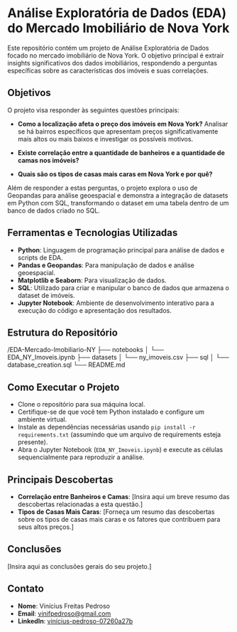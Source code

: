 # Análise Exploratória de Dados (EDA) do Mercado Imobiliário de Nova York

Este repositório contém um projeto de Análise Exploratória de Dados focado no mercado imobiliário de Nova York. O objetivo principal é extrair insights significativos dos dados imobiliários, respondendo a perguntas específicas sobre as características dos imóveis e suas correlações.

## Objetivos

O projeto visa responder às seguintes questões principais:

- **Como a localização afeta o preço dos imóveis em Nova York?**
  Analisar se há bairros específicos que apresentam preços significativamente mais altos ou mais baixos e investigar os possíveis motivos.

- **Existe correlação entre a quantidade de banheiros e a quantidade de camas nos imóveis?**

- **Quais são os tipos de casas mais caras em Nova York e por quê?**

Além de responder a estas perguntas, o projeto explora o uso de Geopandas para análise geoespacial e demonstra a integração de datasets em Python com SQL, transformando o dataset em uma tabela dentro de um banco de dados criado no SQL.

## Ferramentas e Tecnologias Utilizadas

- **Python**: Linguagem de programação principal para análise de dados e scripts de EDA.
- **Pandas e Geopandas**: Para manipulação de dados e análise geoespacial.
- **Matplotlib e Seaborn**: Para visualização de dados.
- **SQL**: Utilizado para criar e manipular o banco de dados que armazena o dataset de imóveis.
- **Jupyter Notebook**: Ambiente de desenvolvimento interativo para a execução do código e apresentação dos resultados.

## Estrutura do Repositório

/EDA-Mercado-Imobiliario-NY
├── notebooks
│ └── EDA_NY_Imoveis.ipynb
├── datasets
│ └── ny_imoveis.csv
├── sql
│ └── database_creation.sql
└── README.md


## Como Executar o Projeto

- Clone o repositório para sua máquina local.
- Certifique-se de que você tem Python instalado e configure um ambiente virtual.
- Instale as dependências necessárias usando `pip install -r requirements.txt` (assumindo que um arquivo de requirements esteja presente).
- Abra o Jupyter Notebook (`EDA_NY_Imoveis.ipynb`) e execute as células sequencialmente para reproduzir a análise.

## Principais Descobertas

- **Correlação entre Banheiros e Camas**: [Insira aqui um breve resumo das descobertas relacionadas a esta questão.]
- **Tipos de Casas Mais Caras**: [Forneça um resumo das descobertas sobre os tipos de casas mais caras e os fatores que contribuem para seus altos preços.]

## Conclusões

[Insira aqui as conclusões gerais do seu projeto.]

## Contato

- **Nome**: Vinícius Freitas Pedroso
- **Email**: vinifpedroso@gmail.com
- **LinkedIn**: [vinícius-pedroso-07260a27b](https://www.linkedin.com/in/vin%C3%ADcius-pedroso-07260a27b/)
